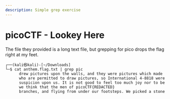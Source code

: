 ```yaml
---
description: Simple grep exercise
---
```


# picoCTF - Lookey Here

The file they provided is a long text file, but grepping for pico drops the flag right at my feet.

```
┌──(kali㉿kali)-[~/Downloads]
└─$ cat anthem.flag.txt | grep pic
      drew pictures upon the walls, and they were pictures which made
      who are permitted to draw pictures, so International 4-8818 were
      suspicion upon us. It is not good to feel too much joy nor to be
      we think that the men of picoCTF{REDACTED}
      branches, and flying from under our footsteps. We picked a stone
```
